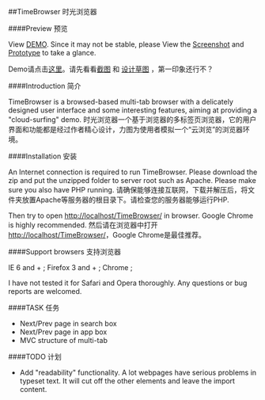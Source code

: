 ##TimeBrowser 时光浏览器

####Preview 预览

View [DEMO](http://www.hasown.com/TimeBrowser/). Since it may not be stable, please View the [Screenshot](http://github.com/kainliu/TimeBrowser/raw/master/design/preview.png) and [Prototype](http://github.com/kainliu/TimeBrowser/raw/master/design/prototype.png) to take a glance.

Demo请点击[这里](http://www.hasown.com/TimeBrowser/)。请先看看[截图](http://github.com/kainliu/TimeBrowser/raw/master/design/preview.png) 和 [设计草图](http://github.com/kainliu/TimeBrowser/raw/master/design/prototype.png) ，第一印象还行不？

####Introduction 简介

TimeBrowser is a browsed-based multi-tab browser with a delicately designed user interface and some interesting features, aiming at providing a "cloud-surfing" demo.
时光浏览器一个基于浏览器的多标签页浏览器，它的用户界面和功能都是经过作者精心设计，力图为使用者模拟一个“云浏览”的浏览器环境。



####Installation 安装

An Internet connection is required to run TimeBrowser. Please download the zip and put the unzipped folder to server root such as Apache. Please make sure you also have PHP running.
请确保能够连接互联网，下载并解压后，将文件夹放置Apache等服务器的根目录下。请检查您的服务器能够运行PHP.


Then try to open [http://localhost/TimeBrowser/](http://localhost/TimeBrowser/) in browser. Google Chrome is highly recommended.
然后请在浏览器中打开 [http://localhost/TimeBrowser/](http://localhost/TimeBrowser/)，Google Chrome是最佳推荐。



####Support browsers 支持浏览器

IE 6 and + ;
Firefox 3 and + ;
Chrome ;

I have not tested it for Safari and Opera thoroughly. Any questions or bug reports are welcomed.


####TASK 任务

* Next/Prev page in search box
* Next/Prev page in app box
* MVC structure of multi-tab 

####TODO 计划

* Add "readability" functionality. A lot webpages have serious problems in typeset text. It will cut off the other elements and leave the import content.